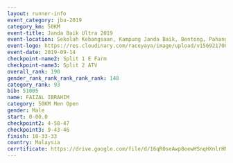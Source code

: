 ```yaml
---
layout: runner-info 
event_category: jbu-2019 
category_km: 50KM 
event-title: Janda Baik Ultra 2019 
event-location: Sekolah Kebangsaan, Kampung Janda Baik, Bentong, Pahang, Malaysia 
event-logo: https://res.cloudinary.com/raceyaya/image/upload/v1569217009/logo/janda-baik_vch1pc.jpg 
event-date: 2019-09-14 
checkpoint-name2: Split 1 E Farm 
checkpoint-name3: Split 2 ATV 
overall_rank: 190
gender_rank_rank_rank_rank_rank: 148
category_rank: 93
bib: 51005
name: FAIZAL IBRAHIM
category: 50KM Men Open
gender: Male
start: 0-00.0
checkpoint2: 4-58-47
checkpoint3: 9-43-46
finish: 10-33-33
country: Malaysia
cerrtificate: https://drive.google.com/file/d/16qR0seAwp8eewHSnqHXnlrHN03-atTVm/view?usp=sharing
---
```

